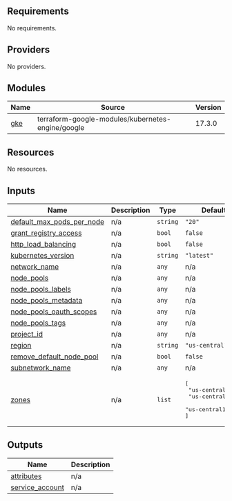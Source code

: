 ## Requirements

No requirements.

## Providers

No providers.

## Modules

| Name | Source | Version |
|------|--------|---------|
| <a name="module_gke"></a> [gke](#module\_gke) | terraform-google-modules/kubernetes-engine/google | 17.3.0 |

## Resources

No resources.

## Inputs

| Name | Description | Type | Default | Required |
|------|-------------|------|---------|:--------:|
| <a name="input_default_max_pods_per_node"></a> [default\_max\_pods\_per\_node](#input\_default\_max\_pods\_per\_node) | n/a | `string` | `"20"` | no |
| <a name="input_grant_registry_access"></a> [grant\_registry\_access](#input\_grant\_registry\_access) | n/a | `bool` | `false` | no |
| <a name="input_http_load_balancing"></a> [http\_load\_balancing](#input\_http\_load\_balancing) | n/a | `bool` | `false` | no |
| <a name="input_kubernetes_version"></a> [kubernetes\_version](#input\_kubernetes\_version) | n/a | `string` | `"latest"` | no |
| <a name="input_network_name"></a> [network\_name](#input\_network\_name) | n/a | `any` | n/a | yes |
| <a name="input_node_pools"></a> [node\_pools](#input\_node\_pools) | n/a | `any` | n/a | yes |
| <a name="input_node_pools_labels"></a> [node\_pools\_labels](#input\_node\_pools\_labels) | n/a | `any` | n/a | yes |
| <a name="input_node_pools_metadata"></a> [node\_pools\_metadata](#input\_node\_pools\_metadata) | n/a | `any` | n/a | yes |
| <a name="input_node_pools_oauth_scopes"></a> [node\_pools\_oauth\_scopes](#input\_node\_pools\_oauth\_scopes) | n/a | `any` | n/a | yes |
| <a name="input_node_pools_tags"></a> [node\_pools\_tags](#input\_node\_pools\_tags) | n/a | `any` | n/a | yes |
| <a name="input_project_id"></a> [project\_id](#input\_project\_id) | n/a | `any` | n/a | yes |
| <a name="input_region"></a> [region](#input\_region) | n/a | `string` | `"us-central1"` | no |
| <a name="input_remove_default_node_pool"></a> [remove\_default\_node\_pool](#input\_remove\_default\_node\_pool) | n/a | `bool` | `false` | no |
| <a name="input_subnetwork_name"></a> [subnetwork\_name](#input\_subnetwork\_name) | n/a | `any` | n/a | yes |
| <a name="input_zones"></a> [zones](#input\_zones) | n/a | `list` | <pre>[<br>  "us-central1-a",<br>  "us-central1-b",<br>  "us-central1-c"<br>]</pre> | no |

## Outputs

| Name | Description |
|------|-------------|
| <a name="output_attributes"></a> [attributes](#output\_attributes) | n/a |
| <a name="output_service_account"></a> [service\_account](#output\_service\_account) | n/a |
